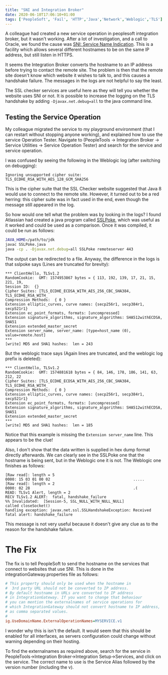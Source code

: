 ```yaml
---
title: "SNI and Integration Broker"
date: 2020-06-10T17:06:10+01:00
tags: ['PeopleSoft', 'Fail', 'HTTP','Java','Network','Weblogic','TLS']
---
```


A colleague had created a new service operation in peoplesoft integration
broker, but it wasn't working. After a lot of investigation, and a call to 
Oracle, we found the cause was 
[SNI: Service Name Indication](https://en.wikipedia.org/wiki/Server_Name_Indication).
This is a facility which allows several different hostnames to be on the same IP
address, but still listen in HTTPS.

It seems the Integration Broker converts the hostname to an IP address before
trying  to contact the remote site. The problem is then that the remote site
doesn't know which website it wishes to talk to, and this causes a handshake
failure. The messages in the logs are not helpful to say the least.

The SSL checker services are useful here as they will tell you whether the
website uses SNI or not. It is possible to increase the logging on the TLS
handshake by adding  `-Djavax.net.debug=all` to the java command line.

## Testing the Service Operation

My colleague migrated the service to my playground environment (that I can
restart without stopping anyone working), and explained how to use the
service Operation Tester. Navigate to 
(PeopleTools -> Integration Broker -> Service Utilities -> Service Operation Tester)
and search for the service and service operation.

I was confused by seeing the following in the Weblogic log (after switching on debugging):

```
Ignoring unsupported cipher suite: TLS_ECDHE_RSA_WITH_AES_128_GCM_SHA256
```

This is the cipher suite that the SSL Checker website suggested that Java 8
would use
to connect to the remote site. However, it turned out  to be a red herring:
this cipher suite was in fact used in the end, even though the message still
appeared in the log.

So how would one tell what the problem was by looking in the logs? I found
Atlassian had created a java program called 
[SSLPoke](https://confluence.atlassian.com/download/attachments/117455/SSLPoke.java), 
which was useful as it
worked and could be used as a comparison. Once it was compiled, it could be run
as follows:

```bash
JAVA_HOME=/path/to/jdk
javac SSLPoke.java
java -cp . -Djavax.net.debug=all SSLPoke remoteserver 443
```

The output can be redirected to a file. Anyway, the difference in the logs is
that sslpoke says (Lines are truncated for brevity):

```
*** ClientHello, TLSv1.2
RandomCookie:  GMT: 1574953867 bytes = { 113, 192, 139, 17, 21, 15, 221, 19,
Session ID:  {}
Cipher Suites: [TLS_ECDHE_ECDSA_WITH_AES_256_CBC_SHA384, TLS_ECDHE_RSA_WITH_
Compression Methods:  { 0 }
Extension elliptic_curves, curve names: {secp256r1, secp384r1, secp521r1}
Extension ec_point_formats, formats: [uncompressed]
Extension signature_algorithms, signature_algorithms: SHA512withECDSA, SHA51
Extension extended_master_secret
Extension server_name, server_name: [type=host_name (0), value=remote.host]
***
[write] MD5 and SHA1 hashes:  len = 243
```

But the weblogic trace says (Again lines are truncated, and the weblogic log prefix is deleted):

```
*** ClientHello, TLSv1.2
RandomCookie:  GMT: 1574881618 bytes = { 84, 146, 178, 186, 141, 63, 212, 22 
Cipher Suites: [TLS_ECDHE_ECDSA_WITH_AES_256_CBC_SHA384, TLS_ECDHE_RSA_WITH_
Compression Methods:  { 0 }
Extension elliptic_curves, curve names: {secp256r1, secp384r1, secp521r1}
Extension ec_point_formats, formats: [uncompressed]
Extension signature_algorithms, signature_algorithms: SHA512withECDSA, SHA51 
Extension extended_master_secret
***
[write] MD5 and SHA1 hashes:  len = 185
```
Notice that this example is missing the `Extension server_name` line. This appears to be the clue!

Also, I don't show that the data written is supplied in hex dump format directly
afterwards. We can clearly see in the SSLPoke one that the hostname is being sent,
but in the Weblogic one it is not. The Weblogic one finishes as follows:

```
[Raw read]: length = 5
0000: 15 03 01 00 02                                     .....
[Raw read]: length = 2
0000: 02 28                                              .(
READ: TLSv1 Alert, length = 2
RECV TLSv1.2 ALERT:  fatal, handshake_failure
%% Invalidated:  [Session-5, SSL_NULL_WITH_NULL_NULL]
called closeSocket()
handling exception: javax.net.ssl.SSLHandshakeException: Received fatal alert: handshake_failure
```

This message is not very useful because it doesn't give any clue as to the reason
for the handshake failure.

# The Fix

The fix is to tell PeopleSoft to send the hostname on the services that connect to
websites that use SNI. This is done in the
integrationGateway.properties file as follows:

```ini
# This property should only be used when the hostname in 
#  3rd party URL should not be converted to IP address.
# By default hostname in URLs are converted to IP address 
# in IntegrationGateway. If you want to change that behaviour
# you can mention the externalnames of service operations for
# which IntegrationGateway should not convert hostname to IP address,
# as comma separated values.
#
ig.UseDomainName.ExternalOperationNames=MYSERVICE.v1
```

I wonder why this is isn't the default. It would seem that this should be 
enabled for all interfaces, as servers configuration could change without
warning depending on their hosting.

To find the externalnames as required above, search for the service in
PeopleTools->Integration Broker->Integration Setup->Services, and click
on the service. The correct name to use is the Service Alias followed by
the version number (including the v).

